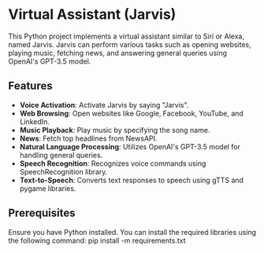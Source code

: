 # Virtual Assistant (Jarvis)

This Python project implements a virtual assistant similar to Siri or Alexa, named Jarvis. Jarvis can perform various tasks such as opening websites, playing music, fetching news, and answering general queries using OpenAI's GPT-3.5 model.

## Features

- **Voice Activation**: Activate Jarvis by saying "Jarvis".
- **Web Browsing**: Open websites like Google, Facebook, YouTube, and LinkedIn.
- **Music Playback**: Play music by specifying the song name.
- **News**: Fetch top headlines from NewsAPI.
- **Natural Language Processing**: Utilizes OpenAI's GPT-3.5 model for handling general queries.
- **Speech Recognition**: Recognizes voice commands using SpeechRecognition library.
- **Text-to-Speech**: Converts text responses to speech using gTTS and pygame libraries.

## Prerequisites

Ensure you have Python installed. You can install the required libraries using the following command:
pip install -m requirements.txt
